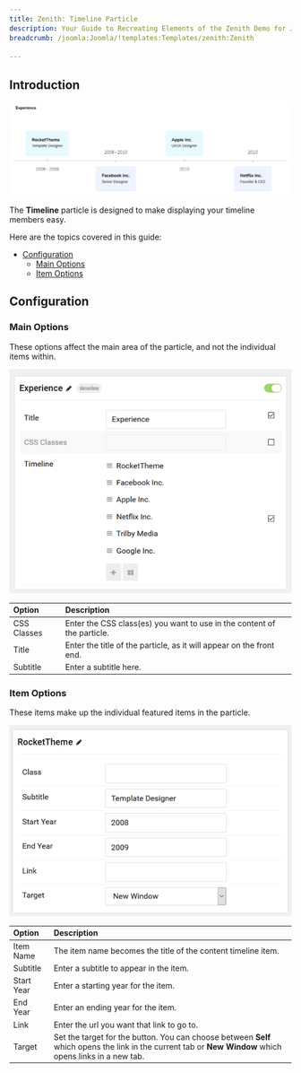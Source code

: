 ```yaml
---
title: Zenith: Timeline Particle
description: Your Guide to Recreating Elements of the Zenith Demo for Joomla
breadcrumb: /joomla:Joomla/!templates:Templates/zenith:Zenith

---
```


## Introduction

![](assets/particle_timeline1.png)

The **Timeline** particle is designed to make displaying your timeline members easy.

Here are the topics covered in this guide:

* [Configuration](#configuration)
    - [Main Options](#main-options)
    - [Item Options](#item-options)

## Configuration

### Main Options 

These options affect the main area of the particle, and not the individual items within.

![](assets/particle_timeline2.png)

| Option      | Description                                                             |
| :-----      | :-----                                                                  |
| CSS Classes | Enter the CSS class(es) you want to use in the content of the particle. |
| Title       | Enter the title of the particle, as it will appear on the front end.    |
| Subtitle    | Enter a subtitle here.                                                  |

### Item Options

These items make up the individual featured items in the particle. 

![](assets/particle_timeline3.png)

| Option     | Description                                                                                                                                              |
| :-----     | :-----                                                                                                                                                   |
| Item Name  | The item name becomes the title of the content timeline item.                                                                                            |
| Subtitle   | Enter a subtitle to appear in the item.                                                                                                                  |
| Start Year | Enter a starting year for the item.                                                                                                                      |
| End Year   | Enter an ending year for the item.                                                                                                                       |
| Link       | Enter the url you want that link to go to.                                                                                                               |
| Target     | Set the target for the button. You can choose between **Self** which opens the link in the current tab or **New Window** which opens links in a new tab. |

